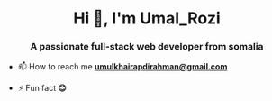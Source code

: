 
 <h1 align="center">Hi 👋, I'm Umal_Rozi</h1>
<h3 align="center">A passionate full-stack web developer from somalia</h3>


- 📫 How to reach me **umulkhairapdirahman@gmail.com**

- ⚡ Fun fact **😊**




